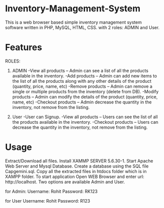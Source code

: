 # Inventory-Management-System

This is a web browser based simple inventory management system software written in PHP, MySQL, HTML, CSS. with 2 roles: ADMIN and User.  

# Features

ROLES:

1. ADMIN
-View all products – Admin can see a list of all the products available in the inventory.
-Add products – Admin can add new items to the list of all the products along with any other details of the product (quantity, price, name, etc)
-Remove products – Admin can remove a single or multiple products from the inventory (delete from DB). 
-Modify products – Admin can modify the details of the product (quantity, price, name, etc)
-Checkout products – Admin decrease the quantity in the inventory, not remove from the listing.

2. User
-User can Signup.
-View all products – Users can see the list of all the products available in the inventory.
-Checkout products – Users can decrease the quantity in the inventory, not remove from the listing.

# Usage

Extract/Download all files.
Install XAMMP SERVER 5.6.30-1.
Start Apache Web Server and Mysql Database.
Create a database using the SQL file Capgemini.sql.
Copy all the extracted files in htdocs folder which is in XAMPP folder.
To start application Open WEB Browser and enter url: http://localhost.
Two options are available Admin and User.

for Admin:
Username: Rohit
Password: RK123

for User
Username: Rohit
Password: R123

